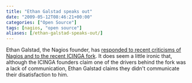 ```yaml
---
title: "Ethan Galstad speaks out"
date: "2009-05-12T08:46:21+00:00"
categories: ["Open Source"]
tags: [nagios, "open source"]
aliases: [/ethan-galstad-speaks-out/]
---
```


Ethan Galstad, the Nagios founder, has <a href="http://community.nagios.org/2009/05/11/nagios-a-fork-in-the-road/">responded to recent criticisms of Nagios and to the recent ICINGA fork</a>. It does seem a little ironic that, although the ICINGA founders claim one of the drivers behind the fork was a lack of communication, Ethan Galstad claims they didn't communicate their disatisfaction to him.
